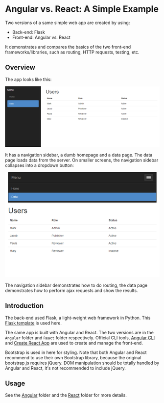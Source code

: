# Angular vs. React: A Simple Example

Two versions of a same simple web app are created by using: 

* Back-end: Flask
* Front-end: Angular vs. React

It demonstrates and compares the basics of the two front-end frameworks/libraries, such as routing, HTTP requests, testing, etc. 

## Overview

The app looks like this:

![On large screen](/images/large_screen.png)

It has a navigation sidebar, a dumb homepage and a data page. The data page loads data from the server. 
On smaller screens, the navigation sidebar collapses into a dropdown button: 

![On small screen](/images/small_screen.png)

The navigation sidebar demonstrates how to do routing, the data page demonstrates how to perform ajax requests and show the results. 

## Introduction

The back-end used Flask, a light-weight web framework in Python. This [Flask template](https://github.com/PPPW/Flask-Web-App-Template) is used here. 

The same app is built with Angular and React. The two versions are in the `Angular` folder and `React` folder respectively. Official CLI tools, [Angular CLI](https://github.com/angular/angular-cli) and [Create React App](https://github.com/facebook/create-react-app) are used to create and manage the front-end.  

Bootstrap is used in here for styling. Note that both Angular and React recommend to use their own Bootstrap library, because the original bootstrap.js requires jQuery. DOM manipulation should be totally handled by Angular and React, it's not recommended to include jQuery. 

## Usage

See the [Angular](https://github.com/PPPW/Angular-vs-React-Simple-Example/tree/master/Angular) folder and the [React](https://github.com/PPPW/Angular-vs-React-Simple-Example/tree/master/React) folder for more details. 
